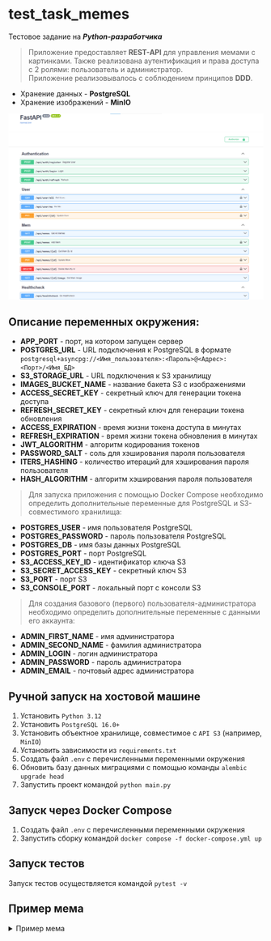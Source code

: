 # test_task_memes
Тестовое задание на ***Python-разработчика***

> Приложение предоставляет **REST-API** для управления мемами с картинками. Также реализована аутентификация и права доступа с 2 ролями: пользователь и администратор.  
> Приложение реализовывалось с соблюдением принципов **DDD**.

- Хранение данных - **PostgreSQL**
- Хранение изображений - **MinIO**

![swagger.png](docs/swagger.png)

## Описание переменных окружения:
- **APP_PORT** - порт, на котором запущен сервер
- **POSTGRES_URL** - URL подключения к PostgreSQL в формате `postgresql+asyncpg://<Имя_пользователя>:<Пароль>@<Адрес>:<Порт>/<Имя_БД>`
- **S3_STORAGE_URL** - URL подключения к S3 хранилищу
- **IMAGES_BUCKET_NAME** - название бакета S3 с изображениями
- **ACCESS_SECRET_KEY** - секретный ключ для генерации токена доступа
- **REFRESH_SECRET_KEY** - секретный ключ для генерации токена обновления
- **ACCESS_EXPIRATION** - время жизни токена доступа в минутах
- **REFRESH_EXPIRATION** - время жизни токена обновления в минутах
- **JWT_ALGORITHM** - алгоритм кодирования токенов
- **PASSWORD_SALT** - соль для хэширования пароля пользователя
- **ITERS_HASHING** - количество итераций для хэширования пароля пользователя
- **HASH_ALGORITHM** - алгоритм хэширования пароля пользователя

> Для запуска приложения с помощью Docker Compose необходимо определить дополнительные переменные для PostgreSQL и S3-совместимого хранилища:
- **POSTGRES_USER** - имя пользователя PostgreSQL
- **POSTGRES_PASSWORD** - пароль пользователя PostgreSQL
- **POSTGRES_DB** - имя базы данных PostgreSQL
- **POSTGRES_PORT** - порт PostgreSQL
- **S3_ACCESS_KEY_ID** - идентификатор ключа S3
- **S3_SECRET_ACCESS_KEY** - секретный ключ S3
- **S3_PORT** - порт S3
- **S3_CONSOLE_PORT** - локальный порт с консоли S3

> Для создания базового (первого) пользователя-администратора необходимо определить дополнительные переменные с данными его аккаунта:
- **ADMIN_FIRST_NAME** - имя администратора
- **ADMIN_SECOND_NAME** - фамилия администратора
- **ADMIN_LOGIN** - логин администратора
- **ADMIN_PASSWORD** - пароль администратора
- **ADMIN_EMAIL** - почтовый адрес администратора

## Ручной запуск на хостовой машине

1. Установить `Python 3.12`
2. Установить `PostgreSQL 16.0+`
3. Установить объектное хранилище, совместимое с `API S3` (например, `MinIO`)
4. Установить зависимости из `requirements.txt`
5. Создать файл `.env` с перечисленными переменными окружения
6. Обновить базу данных миграциями с помощью команды `alembic upgrade head`
7. Запустить проект командой `python main.py`

## Запуск через Docker Compose

1. Создать файл `.env` с перечисленными переменными окружения
2. Запустить сборку командой `docker compose -f docker-compose.yml up`

## Запуск тестов

Запуск тестов осуществляется командой `pytest -v`

## Пример мема

<details>
  <summary>Пример мема</summary>
    
  ![example1.png](docs/example1.png)

  ![example2.png](docs/example2.png)
</details>
